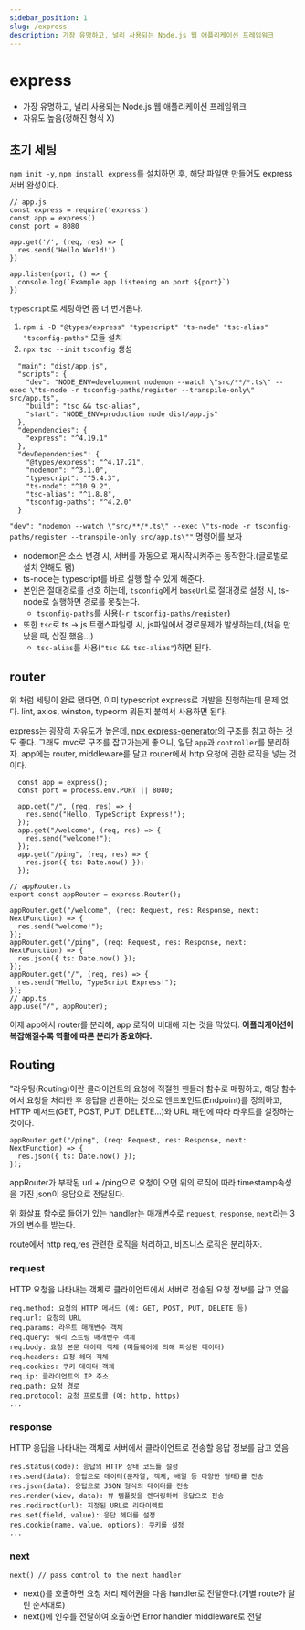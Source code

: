 ```yaml
---
sidebar_position: 1
slug: /express
description: 가장 유명하고, 널리 사용되는 Node.js 웹 애플리케이션 프레임워크
---
```


# express

- 가장 유명하고, 널리 사용되는 Node.js 웹 애플리케이션 프레임워크
- 자유도 높음(정해진 형식 X)

## 초기 세팅

`npm init -y`, `npm install express`를 설치하면 후, 해당 파일만 만들어도 express 서버 완성이다.

```
// app.js
const express = require('express')
const app = express()
const port = 8080

app.get('/', (req, res) => {
  res.send('Hello World!')
})

app.listen(port, () => {
  console.log(`Example app listening on port ${port}`)
})
```

`typescript`로 세팅하면 좀 더 번거롭다.

1. `npm i -D "@types/express" "typescript" "ts-node" "tsc-alias" "tsconfig-paths"` 모듈 설치
2. `npx tsc --init` `tsconfig` 생성

```
  "main": "dist/app.js",
  "scripts": {
    "dev": "NODE_ENV=development nodemon --watch \"src/**/*.ts\" --exec \"ts-node -r tsconfig-paths/register --transpile-only\" src/app.ts",
    "build": "tsc && tsc-alias",
    "start": "NODE_ENV=production node dist/app.js"
  },
  "dependencies": {
    "express": "^4.19.1"
  },
  "devDependencies": {
    "@types/express": "^4.17.21",
    "nodemon": "^3.1.0",
    "typescript": "^5.4.3",
    "ts-node": "^10.9.2",
    "tsc-alias": "^1.8.8",
    "tsconfig-paths": "^4.2.0"
  }
```

`"dev": "nodemon --watch \"src/**/*.ts\" --exec \"ts-node -r tsconfig-paths/register --transpile-only src/app.ts\""` 명령어를 보자

- nodemon은 소스 변경 시, 서버를 자동으로 재시작시켜주는 동작한다.(글로벌로 설치 안해도 됌)
- ts-node는 typescript를 바로 실행 할 수 있게 해준다.
- 본인은 절대경로를 선호 하는데, `tsconfig`에서 `baseUrl`로 절대경로 설정 시, ts-node로 실행하면 경로를 못찾는다.
  - `tsconfig-paths`를 사용(`-r tsconfig-paths/register`)
- 또한 `tsc`로 ts -> js 트랜스파일링 시, js파일에서 경로문제가 발생하는데,(처음 만났을 때, 삽질 했음...)
  - `tsc-alias`를 사용(`"tsc && tsc-alias"`)하면 된다.

## router

위 처럼 세팅이 완료 됐다면, 이미 typescript express로 개발을 진행하는데 문제 없다.
lint, axios, winston, typeorm 뭐든지 붙여서 사용하면 된다.

express는 굉장히 자유도가 높은데, [npx express-generator](https://expressjs.com/en/starter/generator.html)의 구조를 참고 하는 것도 좋다.
그래도 mvc로 구조를 잡고가는게 좋으니, 일단 `app`과 `controller`를 분리하자.
app에는 router, middleware를 달고 router에서 http 요청에 관한 로직을 넣는 것이다.

```typescripts
  const app = express();
  const port = process.env.PORT || 8080;

  app.get("/", (req, res) => {
    res.send("Hello, TypeScript Express!");
  });
  app.get("/welcome", (req, res) => {
    res.send("welcome!");
  });
  app.get("/ping", (req, res) => {
    res.json({ ts: Date.now() });
  });
```

```typescripts
// appRouter.ts
export const appRouter = express.Router();

appRouter.get("/welcome", (req: Request, res: Response, next: NextFunction) => {
  res.send("welcome!");
});
appRouter.get("/ping", (req: Request, res: Response, next: NextFunction) => {
  res.json({ ts: Date.now() });
});
appRouter.get("/", (req, res) => {
  res.send("Hello, TypeScript Express!");
});
// app.ts
app.use("/", appRouter);
```

이제 app에서 router를 분리해, app 로직이 비대해 지는 것을 막았다.
**어플리케이션이 복잡해질수록 역활에 따른 분리가 중요하다.**

## Routing

"라우팅(Routing)이란 클라이언트의 요청에 적절한 핸들러 함수로 매핑하고, 해당 함수에서 요청을 처리한 후 응답을 반환하는 것으로 엔드포인트(Endpoint)를 정의하고, HTTP 메서드(GET, POST, PUT, DELETE...)와 URL 패턴에 따라 라우트를 설정하는 것이다.

```typescripts
appRouter.get("/ping", (req: Request, res: Response, next: NextFunction) => {
  res.json({ ts: Date.now() });
});
```

appRouter가 부착된 url + /ping으로 요청이 오면 위의 로직에 따라 timestamp속성을 가진 json이 응답으로 전달된다.

위 화살표 함수로 들어가 있는 handler는 매개변수로 `request`, `response`, `next`라는 3개의 변수를 받는다.

route에서 http req,res 관련한 로직을 처리하고, 비즈니스 로직은 분리하자.

### request

HTTP 요청을 나타내는 객체로 클라이언트에서 서버로 전송된 요청 정보를 담고 있음

```
req.method: 요청의 HTTP 메서드 (예: GET, POST, PUT, DELETE 등)
req.url: 요청의 URL
req.params: 라우트 매개변수 객체
req.query: 쿼리 스트링 매개변수 객체
req.body: 요청 본문 데이터 객체 (미들웨어에 의해 파싱된 데이터)
req.headers: 요청 헤더 객체
req.cookies: 쿠키 데이터 객체
req.ip: 클라이언트의 IP 주소
req.path: 요청 경로
req.protocol: 요청 프로토콜 (예: http, https)
...
```

### response

HTTP 응답을 나타내는 객체로 서버에서 클라이언트로 전송할 응답 정보를 담고 있음

```
res.status(code): 응답의 HTTP 상태 코드를 설정
res.send(data): 응답으로 데이터(문자열, 객체, 배열 등 다양한 형태)를 전송
res.json(data): 응답으로 JSON 형식의 데이터를 전송
res.render(view, data): 뷰 템플릿을 렌더링하여 응답으로 전송
res.redirect(url): 지정된 URL로 리다이렉트
res.set(field, value): 응답 헤더를 설정
res.cookie(name, value, options): 쿠키를 설정
...
```

### next

`next() // pass control to the next handler`

- next()를 호출하면 요청 처리 제어권을 다음 handler로 전달한다.(개별 route가 달린 순서대로)
- next()에 인수를 전달하여 호출하면 Error handler middleware로 전달
